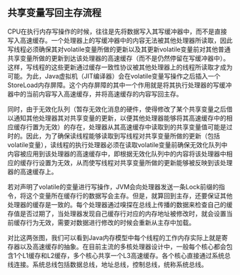 





## 共享变量写回主存流程
CPU在执行内存写操作的时候，往往是先将数据写入其写缓冲器中，而不是直接写入高速缓存。一个处理器上的写缓冲器中的内容无法被其他处理器所读取，因此写线程必须确保其对volatile变量所做的更新以及其更新volatile变量前对其他普通共享变量所做的更新到达该处理器的高速缓存（而不是仍然停留在写缓冲器中）。这样，写线程的这些更新通过缓存一致性协议被其他处理器上的线程所读取才成为可能。为此，Java虚拟机（JIT编译器）会在volatile变量写操作之后插入一个StoreLoad内存屏障。这个内存屏障的其中一个作用就是将其执行处理器的写缓冲器中的当前内容写入高速缓存，并将高速缓存的内容写回主存。
    
同时，由于无效化队列（暂存无效化消息的硬件，使得修改了某个共享变量之后借以通知其他处理器其对共享变量的更新，以便其他处理器能够将其高速缓存中的相应缓存行置为无效）的存在，处理器从其高速缓存中读取到的共享变量值可能是过时的。因此，为了确保读线程能够读取到写线程对共享变量所做的更新（包括volatile变量），读线程的执行处理器必须在读取volatile变量前确保无效化队列中内容被应用到该处理器的高速缓存中，即根据无效化队列中的内容将该处理器中相应的缓存行设置为无效，从而使写线程对共享变量所做的更新能够被反映到该处理器的高速缓存上。
    
若对声明了volatile的变量进行写操作，JVM会向处理器发送一条Lock前缀的指令，将这个变量所在缓存行的数据写会主存。但是，就算回到主存，还要保证其他处理器的缓存是一致的。每个处理器通过嗅探在总线上传播的数据来检查自己的缓存值是否过期了，当处理器发现自己缓存行对应的内存地址被修改时，就会设置当前缓存行为无效，需要对数据进行修改的时候会重新从主存中加载。
    






对比这两张图，我们可以看到Java内存模型中每个线程的工作内存实际上就是寄存器以及高速缓存的抽象。在目前主流的多核处理器设计中，一般每个核心都会包含1个L1缓存和L2缓存，多个核心共享一个L3高速缓存。各个核心直接通过系统总线连接。系统总线包括数据总线，地址总线，控制总线，统称系统总线。


































